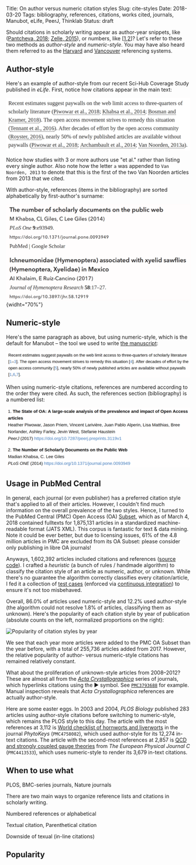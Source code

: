 Title: On author versus numeric citation styles
Slug: cite-styles
Date: 2018-03-20
Tags: bibliography, references, citations, works cited, journals, Manubot, eLife, PeerJ, Thinklab
Status: draft

Should citations in scholarly writing appear as author-year snippets, like ([Pantcheva, 2018](http://site.uit.no/english/writing-style/citationstyles/ "Citation styles: Vancouver and Harvard systems"); [Zelle, 2015](http://docs.citationstyles.org/en/1.0.1/primer.html "Primer — An Introduction to CSL: v1.0.1")), or numbers, like [[1](),[2]()]?
Let's refer to these two methods as _author-style_ and _numeric-style_.
You may have also heard them referred to as the [Harvard](https://en.wikipedia.org/wiki/Parenthetical_referencing) and [Vancouver](https://en.wikipedia.org/wiki/Vancouver_system) referencing systems.

## Author-style

Here's an example of author-style from our recent Sci-Hub Coverage Study published in _eLife_.
First, notice how citations appear in the main text:

![](scihub-cites-author.png)

Notice how studies with 3 or more authors use "et al." rather than listing every single author.
Also note how the letter `a` was appended to `Van Noorden, 2013` to denote that this is the first of the two Van Noorden articles from 2013 that we cited.

With author-style, references (items in the bibliography) are sorted alphabetically by first-author's surname:

![](scihub-refs-author.png){widht="70%"}

## Numeric-style

Here's the same paragraph as above, but using numeric-style, which is the default for Manubot – the tool we used to write [the manuscript](https://greenelab.github.io/scihub-manuscript/):

![](scihub-cites-numeric.png)

When using numeric-style citations, references are numbered according to the order they were cited.
As such, the references section (bibliography) is a numbered list:

![](scihub-refs-numeric.png)

## Usage in PubMed Central

In general, each journal (or even publisher) has a preferred citation style that's applied to all of their articles.
However, I couldn't find much information on the overall prevalence of the two styles.
Hence, I turned to the PubMed Central (PMC) Open Access (OA) [Subset](https://www.ncbi.nlm.nih.gov/pmc/tools/openftlist/), which as of March 4, 2018 contained fulltexts for 1,875,131 articles in a standardized machine-readable format (JATS XML).
This corpus is fantastic for text & data mining.
Note it could be ever better, but due to licensing issues, 61% of the 4.8 million articles in PMC are excluded from its OA Subset:
please consider only publishing in libre OA journals!

Anyways, 1,602,392 articles included citations and references ([source code](https://gitlab.com/dhimmel/pmc-citation-styles)).
I crafted a _heuristic_ (a bunch of rules / handmade algorithm) to classify the citation style of an article as numeric, author, or unknown.
While there's no guarantee the algorithm correctly classifies every citation/article, I fed it a collection of [test cases](https://gitlab.com/dhimmel/pmc-citation-styles/blob/afbcbe68479f54d2e77a2352340809e0fc1e9e56/utils/test_utils.py#L80-110) (enforced via [continuous integration](https://doi.org/10.1038/550143a "Collaborative software development made easy")) to ensure it's not too misbehaved.

Overall, 86.0% of articles used numeric-style and 12.2% used author-style (the algorithm could not resolve 1.8% of articles, classifying them as unknown).
Here's the popularity of each citation style by year of publication (absolute counts on the left, normalized proportions on the right):

![Popularity of citation styles by year](https://glcdn.githack.com/dhimmel/pmc-citation-styles/raw/694ebea384372d87e68b4582087a10233de945b5/figure/years-mutlipanel.svg)

We see that each year more articles were added to the PMC OA Subset than the year before, with a total of 255,736 articles added from 2017.
However, the relative popularity of author- versus numeric-style citations has remained relatively constant.

What about the proliferation of unknown-style articles from 2008–2012?
These are almost all from the [_Acta Crystallographica_](https://en.wikipedia.org/wiki/Acta_Crystallographica) series of journals, which hyperlinks citations using the ▶ symbol.
See [`PMC3793688`](https://www.ncbi.nlm.nih.gov/pmc/articles/PMC3793688/ "De Silva et al. 2013. Acta Crystallographica Section E: Structure Reports. DOI: 10.1107/S1600536813018643") for example.
Manual inspection reveals that _Acta Crystallographica_ references are actually author-style.

Here are some easter eggs.
In 2003 and 2004, _PLOS Biology_ published 283 articles using author-style citations before switching to numeric-style, which remains the PLOS style to this day.
The article with the most references at 3,112 is [World checklist of hornworts and liverworts](https://doi.org/10.3897/phytokeys.59.6261) in the journal _PhytoKeys_ (`PMC4758082`), which used author-style for its 12,274 in-text citations.
The article with the second-most references at 2,857 is [QCD and strongly coupled gauge theories](https://doi.org/10.1140/epjc/s10052-014-2981-5) from _The European Physical Journal C_ (`PMC4413533`), which uses numeric-style to render its 3,679 in-text citations.

## When to use what


PLOS, BMC-series journals, Nature journals



There are two main ways to organize reference lists and citations in scholarly writing.


Numbered references or alphabetical

Textual citation, Parenthetical citation

Downside of texual (in-line citations)

## Popularity
